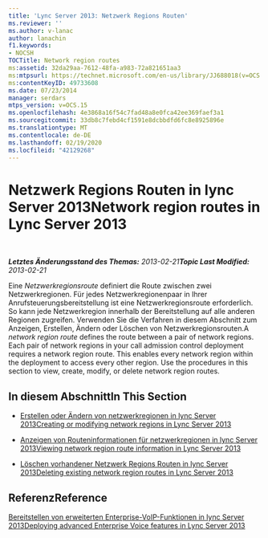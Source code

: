 ```yaml
---
title: 'Lync Server 2013: Netzwerk Regions Routen'
ms.reviewer: ''
ms.author: v-lanac
author: lanachin
f1.keywords:
- NOCSH
TOCTitle: Network region routes
ms:assetid: 32da29aa-7612-48fa-a983-72a821651aa3
ms:mtpsurl: https://technet.microsoft.com/en-us/library/JJ688018(v=OCS.15)
ms:contentKeyID: 49733608
ms.date: 07/23/2014
manager: serdars
mtps_version: v=OCS.15
ms.openlocfilehash: 4e3868a16f54c7fad48a8e0fca42ee369faef3a1
ms.sourcegitcommit: 33db8c7febd4cf1591e8dcbbdfd6fc8e8925896e
ms.translationtype: MT
ms.contentlocale: de-DE
ms.lasthandoff: 02/19/2020
ms.locfileid: "42129268"
---
```

<div data-xmlns="http://www.w3.org/1999/xhtml">

<div class="topic" data-xmlns="http://www.w3.org/1999/xhtml" data-msxsl="urn:schemas-microsoft-com:xslt" data-cs="http://msdn.microsoft.com/">

<div data-asp="https://msdn2.microsoft.com/asp">

# <a name="network-region-routes-in-lync-server-2013"></a><span data-ttu-id="f86ed-102">Netzwerk Regions Routen in lync Server 2013</span><span class="sxs-lookup"><span data-stu-id="f86ed-102">Network region routes in Lync Server 2013</span></span>

</div>

<div id="mainSection">

<div id="mainBody">

<span> </span>

<span data-ttu-id="f86ed-103">_**Letztes Änderungsstand des Themas:** 2013-02-21_</span><span class="sxs-lookup"><span data-stu-id="f86ed-103">_**Topic Last Modified:** 2013-02-21_</span></span>

<span data-ttu-id="f86ed-p101">Eine *Netzwerkregionsroute* definiert die Route zwischen zwei Netzwerkregionen. Für jedes Netzwerkregionenpaar in Ihrer Anrufsteuerungsbereitstellung ist eine Netzwerkregionsroute erforderlich. So kann jede Netzwerkregion innerhalb der Bereitstellung auf alle anderen Regionen zugreifen. Verwenden Sie die Verfahren in diesem Abschnitt zum Anzeigen, Erstellen, Ändern oder Löschen von Netzwerkregionsrouten.</span><span class="sxs-lookup"><span data-stu-id="f86ed-p101">A *network region route* defines the route between a pair of network regions. Each pair of network regions in your call admission control deployment requires a network region route. This enables every network region within the deployment to access every other region. Use the procedures in this section to view, create, modify, or delete network region routes.</span></span>

<div>

## <a name="in-this-section"></a><span data-ttu-id="f86ed-108">In diesem Abschnitt</span><span class="sxs-lookup"><span data-stu-id="f86ed-108">In This Section</span></span>

  - [<span data-ttu-id="f86ed-109">Erstellen oder Ändern von netzwerkregionen in lync Server 2013</span><span class="sxs-lookup"><span data-stu-id="f86ed-109">Creating or modifying network regions in Lync Server 2013</span></span>](lync-server-2013-creating-or-modifying-network-regions.md)

  - [<span data-ttu-id="f86ed-110">Anzeigen von Routeninformationen für netzwerkregionen in lync Server 2013</span><span class="sxs-lookup"><span data-stu-id="f86ed-110">Viewing network region route information in Lync Server 2013</span></span>](lync-server-2013-viewing-network-region-route-information.md)

  - [<span data-ttu-id="f86ed-111">Löschen vorhandener Netzwerk Regions Routen in lync Server 2013</span><span class="sxs-lookup"><span data-stu-id="f86ed-111">Deleting existing network region routes in Lync Server 2013</span></span>](lync-server-2013-deleting-existing-network-region-routes.md)

</div>

<div>

## <a name="reference"></a><span data-ttu-id="f86ed-112">Referenz</span><span class="sxs-lookup"><span data-stu-id="f86ed-112">Reference</span></span>

[<span data-ttu-id="f86ed-113">Bereitstellen von erweiterten Enterprise-VoIP-Funktionen in lync Server 2013</span><span class="sxs-lookup"><span data-stu-id="f86ed-113">Deploying advanced Enterprise Voice features in Lync Server 2013</span></span>](lync-server-2013-deploying-advanced-enterprise-voice-features.md)

</div>

</div>

<span> </span>

</div>

</div>

</div>


